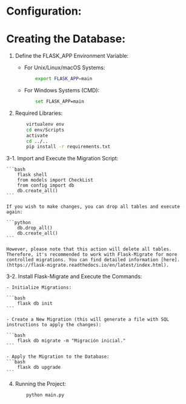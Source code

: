 # Configuration:

# Creating the Database:

1. Define the FLASK_APP Environment Variable:

    - For Unix/Linux/macOS Systems:
        ```bash
            export FLASK_APP=main
        ```
    - For Windows Systems (CMD):
        ```bash
            set FLASK_APP=main
        ```     

2. Required Libraries:

    ```bash
        virtualenv env
        cd env/Scripts
        activate
        cd ../..
        pip install -r requirements.txt
    ```

3-1. Import and Execute the Migration Script:

    ```bash
        flask shell
        from models import CheckList
        from config import db
        db.create_all()
    ```

    If you wish to make changes, you can drop all tables and execute again:

    ```python
        db.drop_all()
        db.create_all()
    ```

    However, please note that this action will delete all tables. Therefore, it's recommended to work with Flask-Migrate for more controlled migrations. You can find detailed information [here].(https://flask-migrate.readthedocs.io/en/latest/index.html).

3-2. Install Flask-Migrate and Execute the Commands:

    - Initialize Migrations:

    ```bash
        flask db init
    ```

    - Create a New Migration (this will generate a file with SQL instructions to apply the changes):

    ```bash
        flask db migrate -m "Migración inicial."
    ```

    - Apply the Migration to the Database:
    ```bash
        flask db upgrade
    ```

4. Running the Project:

    ```bash
        python main.py
    ```